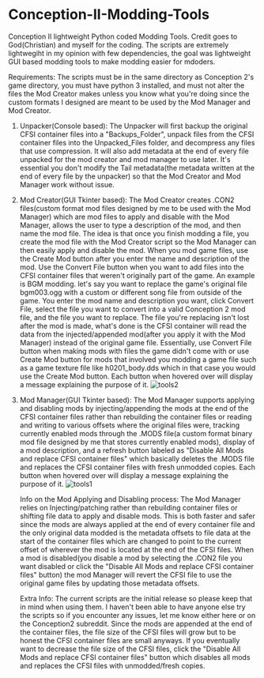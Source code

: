 # Conception-II-Modding-Tools
Conception II lightweight Python coded Modding Tools. Credit goes to God(Christian) and myself for the coding. The scripts are extremely lightwegiht in my opinion with few dependencies, the goal was lightweight GUI based modding tools to make modding easier for mdoders.

Requirements: The scripts must be in the same directory as Conception 2's game directory, you must have python 3 installed, and must not alter the files the Mod Creator makes unless you know what you're doing since the custom formats I designed are meant to be used by the Mod Manager and Mod Creator.

1. Unpacker(Console based): The Unpacker will first backup the original CFSI container files into a "Backups_Folder", unpack files from the CFSI container files into the Unpacked_Files folder, and decompress any files that use compression. It will also add metadata at the end of every file unpacked for the mod creator and mod manager to use later. It's essential you don't modify the Tail metadata(the metadata written at the end of every file by the unpacker) so that the Mod Creator and Mod Manager work without issue.

2. Mod Creator(GUI Tkinter based): The Mod Creator creates .CON2 files(custom format mod files designed by me to be used with the Mod Manager) which are mod files to apply and disable with the Mod Manager, allows the user to type a description of the mod, and then name the mod file. The idea is that once you finish modding a file, you create the mod file with the Mod Creator script so the Mod Manager can then easily apply and disable the mod. When you mod game files, use the Create Mod button after you enter the name and description of the mod. Use the Convert File button when you want to add files into the CFSI container files that weren't originally part of the game. An example is BGM modding. let's say you want to replace the game's original file bgm003.ogg with a custom or different song file from outside of the game. You enter the mod name and description you want, click Convert File, select the file you want to convert into a valid Conception 2 mod file, and the file you want to replace. The file you're replacing isn't lost after the mod is made, what's done is the CFSI container will read the data from the injected/appended mod(after you apply it with the Mod Manager) instead of the original game file. Essentially, use Convert File button when making mods with files the game didn't come with or use Create Mod button for mods that involved you modding a game file such as a game texture file like h0201_body.dds which in that case you would use the Create Mod button. Each button when hovered over will display a message explaining the purpose of it. ![tools2](https://github.com/user-attachments/assets/e55d221f-8f1a-4a28-8f72-d301a2c07153)


3. Mod Manager(GUI Tkinter based): The Mod Manager supports applying and disabling mods by injecting/appending the mods at the end of the CFSI container files rather than rebuilding the container files or reading and writing to various offsets where the original files were, tracking currently enabled mods through the .MODS file(a custom format binary mod file designed by me that stores currently enabled mods), display of a mod description, and a refresh button labeled as "Disable All Mods and replace CFSI container files" which basically deletes the .MODS file and replaces the CFSI container files with fresh unmodded copies. Each button when hovered over will display a message explaining the purpose of it. ![tools1](https://github.com/user-attachments/assets/6cf1a714-ca80-40af-9245-dd26d084df48)


   Info on the Mod Applying and Disabling process: The Mod Manager relies on Injecting/patching rather than rebuilding container files or shifting file data to apply and disable mods. This is both faster and safer since the mods are always applied at the end of every container file and the only original data modded is the metadata offsets to file data at the start of the container files which are changed to point to the current offset of wherever the mod is located at the end of the CFSI files. When a mod is disabled(you disable a mod by selecting the .CON2 file you want disabled or click the "Disable All Mods and replace CFSI container files" button) the mod Manager will revert the CFSI file to use the original game files by updating those metadata offsets.

   Extra Info: The current scripts are the initial release so please keep that in mind when using them. I haven't been able to have anyone else try the scripts so if you encounter any issues, let me know either here or on the Conception2 subreddit. Since the mods are appended at the end of the container files, the file size of the CFSI files will grow but to be honest the CFSI container files are small anyways. If you eventually want to decrease the file size of the CFSI files, click the "Disable All Mods and replace CFSI container files" button which disables all mods and replaces the CFSI files with unmodded/fresh copies.
